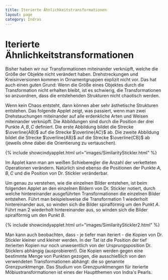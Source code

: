 ```yaml
---
title: Iterierte Ähnlichkeitstransformationen
layout: page
category: Indras
---
```


# Iterierte Ähnlichkeitstransformationen

Bisher haben wir nur Transformationen miteinander verknüpft, welche die Größe der Objekte nicht verändert haben. Drehstreckungen und Kreisinversionen kommen in Ornamentgruppen explizit nicht vor. Das hat auch einen guten Grund: Wenn die Größe eines Objektes durch die Transformation nicht erhalten bleibt, ist es schwierig, die Transformationen so anzuordnen, dass die entstehenden Strukturen nicht chaotisch werden.

Wenn kein Chaos entsteht, dann können aber sehr ästhetische Strukturen entstehen. Das folgende Applet zeigt, was passiert, wenn man zwei Drehstauchungen miteinander auf alle erdenkliche Arten und Weisen miteinander verknüpft. Die Abbildungen sind durch die Position der drei Punkte $A,B,C$ definiert. Die erste Abbildung bildet die Strecke $\overline{AB}$ auf die Strecke $\overline{AC}$ ab. Die zweite Abbildung bildet die Strecke $\overline{AB}$ auf die Strecke $\overline{CB}$ ab (jeweils ohne dabei die Orientierung zu vertauschen).


{% include showcindyapplet.html url="images/SimilarityStickler.html" %}


Im Applet kann man am weißen Schieberegler die Anzahl der verketteten Operationen verändern. Natürlich sind ebenso die Positionen der Punkte $A,B,C$ und die Position von Dr. Stickler veränderbar.

Um genau zu verstehen, wie die einzelnen Bilder entstehen, ist beim folgenden Applet an den einzelnen Bildern von Dr. Stickler notiert, durch welche hintereinander ausgeführten Transformationen die einzelnen Bilder entstehen. Führt man beispielsweise die Transformation $1$ wiederholt hintereinander aus, so winden sich die Bilder spiralförmig um den Punkt $A$. Führt man  $2$ wiederholt hintereinander aus, so winden sich die Bilder spiralförmig um den Punkt $B$.


{% include showcindyapplet.html url="images/SimilarityStickler2.html" %}


Man kann auch beobachten, dass - je tiefer man iteriert - die Kopien von Dr. Stickler kleiner und kleiner werden. In der Tat ist die Position der tief iterierten Kopien nur noch unwesentlich von der Ursprungsposition Dr. Sticklers abhängig (ausprobieren!). Die Kopien werden gegen eine bestimmte Menge von Punkten gezogen, die ausschießlich von den verwendeten Transformationen abhängt: die so genannte Grenzpunktmenge. Das Studium von Grenzpunktmengen für iterierte Möbiustransformationen ist eines der Hauptthemen von Indra's Pearls.
